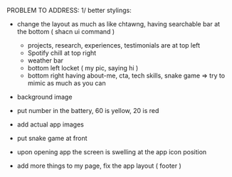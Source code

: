PROBLEM TO ADDRESS:
1/ better stylings:

- change the layout as much as like chtawng, having searchable bar at the bottom ( shacn ui command )

  - projects, research, experiences, testimonials are at top left
  - Spotify chill at top right
  - weather bar
  - bottom left locket ( my pic, saying hi )
  - bottom right having about-me, cta, tech skills, snake game
    => try to mimic as much as you can

- background image
- put number in the battery, 60 is yellow, 20 is red
- add actual app images
- put snake game at front
- upon opening app the screen is swelling at the app icon position
- add more things to my page, fix the app layout ( footer )
